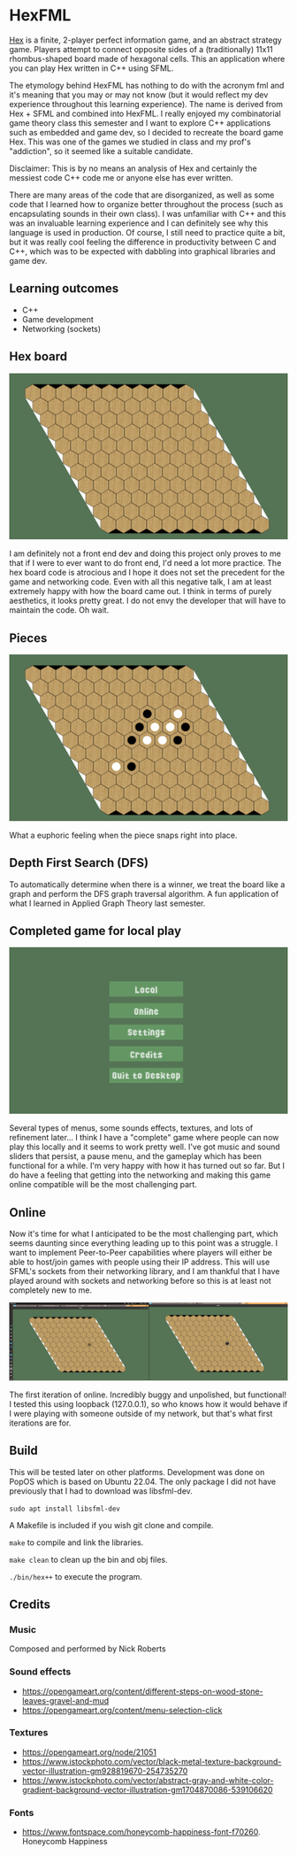 # HexFML

[Hex](https://en.wikipedia.org/wiki/Hex_(board_game)) is a finite, 2-player perfect information game, and an abstract strategy game. Players attempt to connect opposite sides of a (traditionally) 11x11 rhombus-shaped board made of hexagonal cells. This an application where you can play Hex written in C++ using SFML.

The etymology behind HexFML has nothing to do with the acronym fml and it's meaning that you may or may not know (but it would reflect my dev experience throughout this learning experience). The name is derived from Hex + SFML and combined into HexFML. I really enjoyed my combinatorial game theory class this semester and I want to explore C++ applications such as embedded and game dev, so I decided to recreate the board game Hex. This was one of the games we studied in class and my prof's "addiction", so it seemed like a suitable candidate. 

Disclaimer: This is by no means an analysis of Hex and certainly the messiest code C++ code me or anyone else has ever written.

There are many areas of the code that are disorganized, as well as some code that I learned how to organize better throughout the process (such as encapsulating sounds in their own class). I was unfamiliar with C++ and this was an invaluable learning experience and I can definitely see why this language is used in production. Of course, I still need to practice quite a bit, but it was really cool feeling the difference in productivity between C and C++, which was to be expected with dabbling into graphical libraries and game dev. 

## Learning outcomes
- C++
- Game development
- Networking (sockets)

## Hex board

![Hex board made in C++ with SFML](docs/hexboard.png)

I am definitely not a front end dev and doing this project only proves to me that if I were to ever want to do front end, I'd need a lot more practice. The hex board code is atrocious and I hope it does not set the precedent for the game and networking code. Even with all this negative talk, I am at least extremely happy with how the board came out. I think in terms of purely aesthetics, it looks pretty great. I do not envy the developer that will have to maintain the code. Oh wait.

## Pieces

![Working piece placement!](docs/pieces.png)

What a euphoric feeling when the piece snaps right into place.

## Depth First Search (DFS)

To automatically determine when there is a winner, we treat the board like a graph and perform the DFS graph traversal algorithm. A fun application of what I learned in Applied Graph Theory last semester. 

## Completed game for local play

![Completed local game](docs/goal1.png)

Several types of menus, some sounds effects, textures, and lots of refinement later... I think I have a "complete" game where people can now play this locally and it seems to work pretty well. I've got music and sound sliders that persist, a pause menu, and the gameplay which has been functional for a while. I'm very happy with how it has turned out so far. But I do have a feeling that getting into the networking and making this game online compatible will be the most challenging part.

## Online

Now it's time for what I anticipated to be the most challenging part, which seems daunting since everything leading up to this point was a struggle. I want to implement Peer-to-Peer capabilities where players will either be able to host/join games with people using their IP address. This will use SFML's sockets from their networking library, and I am thankful that I have played around with sockets and networking before so this is at least not completely new to me. 

![Very buggy incomplete (but working! At least using loopback)](docs/online-loopback.png)

The first iteration of online. Incredibly buggy and unpolished, but functional! I tested this using loopback (127.0.0.1), so who knows how it would behave if I were playing with someone outside of my network, but that's what first iterations are for. 

## Build

This will be tested later on other platforms. Development was done on PopOS which is based on Ubuntu 22.04. The only package I did not have previously that I had to download was libsfml-dev.

`sudo apt install libsfml-dev`

A Makefile is included if you wish git clone and compile.

`make` to compile and link the libraries.

`make clean` to clean up the bin and obj files.

`./bin/hex++` to execute the program.

## Credits
### Music
Composed and performed by Nick Roberts

### Sound effects
- https://opengameart.org/content/different-steps-on-wood-stone-leaves-gravel-and-mud
- https://opengameart.org/content/menu-selection-click

### Textures
- https://opengameart.org/node/21051
- https://www.istockphoto.com/vector/black-metal-texture-background-vector-illustration-gm928819670-254735270
- https://www.istockphoto.com/vector/abstract-gray-and-white-color-gradient-background-vector-illustration-gm1704870086-539106620

### Fonts
- https://www.fontspace.com/honeycomb-happiness-font-f70260. Honeycomb Happiness
